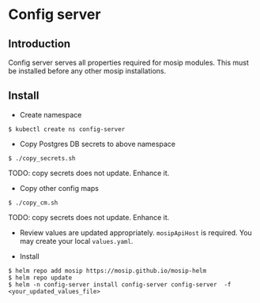 # Config server

## Introduction
Config server serves all properties required for mosip modules.  This must be installed before any other mosip installations.

## Install
* Create namespace
```
$ kubectl create ns config-server
```
* Copy Postgres DB secrets to above namespace
```
$ ./copy_secrets.sh
```
TODO: copy secrets does not update.  Enhance it.
* Copy other config maps
```
$ ./copy_cm.sh
```
TODO: copy secrets does not update.  Enhance it.

* Review values are updated appropriately. `mosipApiHost` is required.  You may create your local `values.yaml`.

* Install 
```
$ helm repo add mosip https://mosip.github.io/mosip-helm
$ helm repo update 
$ helm -n config-server install config-server config-server  -f <your_updated_values_file>
```


  


